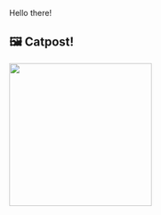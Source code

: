 Hello there!



## 🖼️ Catpost!

<sub>
    <img src="https://cdn2.thecatapi.com/images/1p3.jpg" height="256">
</sub>

